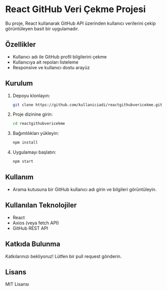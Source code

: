 # React GitHub Veri Çekme Projesi

Bu proje, React kullanarak GitHub API üzerinden kullanıcı verilerini çekip görüntüleyen basit bir uygulamadır.

## Özellikler

- Kullanıcı adı ile GitHub profil bilgilerini çekme
- Kullanıcıya ait repoları listeleme
- Responsive ve kullanıcı dostu arayüz

## Kurulum

1. Depoyu klonlayın:
   ```bash
   git clone https://github.com/kullaniciadi/reactgithubvericekme.git
   ```
2. Proje dizinine girin:
   ```bash
   cd reactgithubvericekme
   ```
3. Bağımlılıkları yükleyin:
   ```bash
   npm install
   ```
4. Uygulamayı başlatın:
   ```bash
   npm start
   ```

## Kullanım

- Arama kutusuna bir GitHub kullanıcı adı girin ve bilgileri görüntüleyin.

## Kullanılan Teknolojiler

- React
- Axios (veya fetch API)
- GitHub REST API

## Katkıda Bulunma

Katkılarınızı bekliyoruz! Lütfen bir pull request gönderin.

## Lisans

MIT Lisansı
